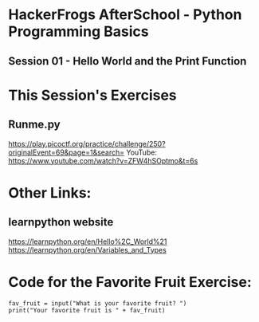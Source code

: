 # HackerFrogs AfterSchool - Python Programming Basics
## Session 01 - Hello World and the Print Function

# This Session's Exercises
## Runme.py
https://play.picoctf.org/practice/challenge/250?originalEvent=69&page=1&search=
YouTube:
https://www.youtube.com/watch?v=ZFW4hSOptmo&t=6s

# Other Links:
## learnpython website
https://learnpython.org/en/Hello%2C_World%21
https://learnpython.org/en/Variables_and_Types

# Code for the Favorite Fruit Exercise:

```
fav_fruit = input("What is your favorite fruit? ")
print("Your favorite fruit is " + fav_fruit)
```
